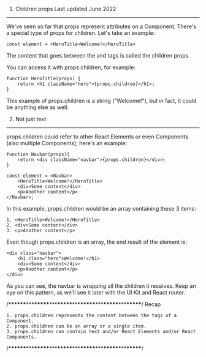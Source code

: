 1. Children props
   Last updated June 2022

---

We've seen so far that props represent attributes on a Component.
There's a special type of props for children. Let's take an example:

```
const element = <HeroTitle>Welcome!</HeroTitle>
```

The content that goes between the <HeroTitle> and </HeroTitle> tags is called the children props.

You can access it with props.children, for example:

```
function HeroTitle(props) {
    return <h1 className="hero">{props.children}</h1>;
}
```

This example of props.children is a string ("Welcome!"), but in fact, it could be anything else as well.

2. Not just text

---

props.children could refer to other React Elements or even Components (also multiple Components); here's an example:

```
function Navbar(props){
    return <div className="navbar">{props.children}</div>;
}

const element = <Navbar>
    <HeroTitle>Welcome!</HeroTitle>
    <div>Some content</div>
    <p>Another content</p>
</Navbar>;
```

In this example, props.children would be an array containing these 3 items:

    1. <HeroTitle>Welcome!</HeroTitle>
    2. <div>Some content</div>
    3. <p>Another content</p>

Even though props.children is an array, the end result of the element is:

```
<div class="navbar">
    <h1 class="hero">Welcome!</h1>
    <div>Some content</div>
    <p>Another content</p>
</div>
```

As you can see, the navbar is wrapping all the children it receives.
Keep an eye on this pattern, as we'll see it later with the UI Kit and React router.

/\***\*\*\*\*\***\*\*\***\*\*\*\*\***\*\*\***\*\*\*\*\***\*\*\***\*\*\*\*\***\*\*\***\*\*\*\*\***\*\*\***\*\*\*\*\***/
Recap

    1. props.children represents the content between the tags of a Component.
    2. props.children can be an array or a single item.
    3. props.children can contain text and/or React Elements and/or React Components.

/\***\*\*\*\*\***\*\*\***\*\*\*\*\***\*\*\***\*\*\*\*\***\*\*\***\*\*\*\*\***\*\*\***\*\*\*\*\***\*\*\***\*\*\*\*\***/
